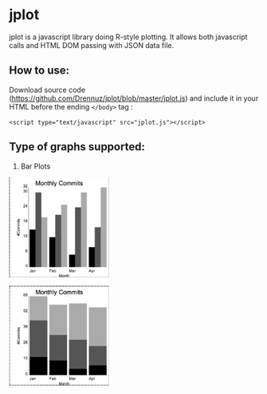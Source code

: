 jplot
=====
jplot is a javascript library doing R-style plotting.
It allows both javascript calls and HTML DOM passing with JSON data file. 

How to use:
-----
Download source code (https://github.com/Drennuz/jplot/blob/master/jplot.js) and include it in your HTML before the ending `</body>` tag :

    <script type="text/javascript" src="jplot.js"></script>


Type of graphs supported:
-----
1. Bar Plots

<img id="barplot-beside-true" src="images/barplot_beside_true.png?raw=true" height="200" width="200"></img>

<img id="barplot-beside-false" src="images/barplot_beside_false.png?raw=false" height="200" width="200"></img>


